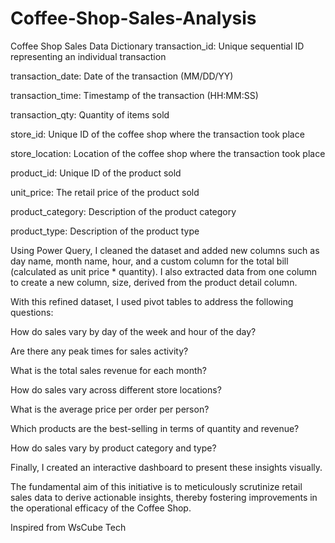 # Coffee-Shop-Sales-Analysis
Coffee Shop Sales Data Dictionary
transaction_id: Unique sequential ID representing an individual transaction

transaction_date: Date of the transaction (MM/DD/YY)

transaction_time: Timestamp of the transaction (HH:MM:SS)

transaction_qty: Quantity of items sold

store_id: Unique ID of the coffee shop where the transaction took place

store_location: Location of the coffee shop where the transaction took place

product_id: Unique ID of the product sold

unit_price: The retail price of the product sold

product_category: Description of the product category

product_type: Description of the product type

Using Power Query, I cleaned the dataset and added new columns such as day name, month name, hour, and a custom column for the total bill (calculated as unit price * quantity). I also extracted data from one column to create a new column, size, derived from the product detail column.

With this refined dataset, I used pivot tables to address the following questions:

How do sales vary by day of the week and hour of the day?

Are there any peak times for sales activity?

What is the total sales revenue for each month?

How do sales vary across different store locations?

What is the average price per order per person?

Which products are the best-selling in terms of quantity and revenue?

How do sales vary by product category and type?

Finally, I created an interactive dashboard to present these insights visually.

The fundamental aim of this initiative is to meticulously scrutinize retail sales data to derive actionable insights, thereby fostering improvements in the operational efficacy of the Coffee Shop.

Inspired from WsCube Tech
